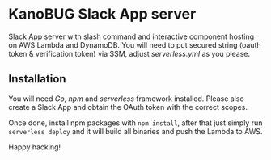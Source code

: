 # KanoBUG Slack App server

Slack App server with slash command and interactive component hosting on AWS Lambda and DynamoDB.
You will need to put secured string (oauth token & verification token) via SSM, adjust *serverless.yml* as you please.


## Installation

You will need *Go*, *npm* and *serverless* framework installed. Please also create a Slack App and obtain the OAuth token with the correct scopes.

Once done, install npm packages with `npm install`, after that just simply run `serverless deploy` and it will build all binaries and push the Lambda to AWS.

Happy hacking!
